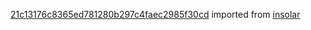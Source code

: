 [21c13176c8365ed781280b297c4faec2985f30cd](https://github.com/insolar/insolar/commit/21c13176c8365ed781280b297c4faec2985f30cd) imported from [insolar](https://github.com/insolar/insolar)
